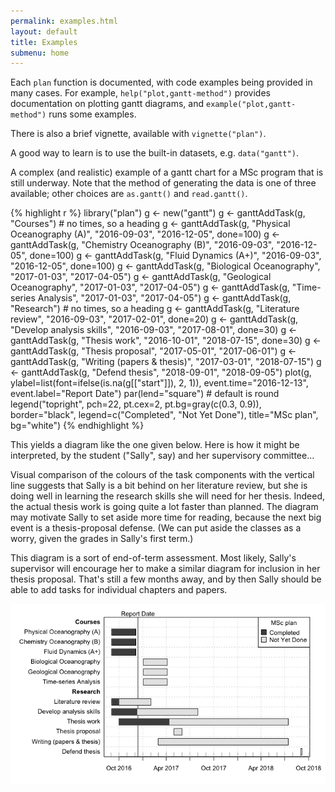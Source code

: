 ```yaml
---
permalink: examples.html
layout: default
title: Examples
submenu: home
---
```


Each `plan` function is documented, with code examples being provided in many
cases.  For example, `help("plot,gantt-method")` provides documentation on
plotting gantt diagrams, and `example("plot,gantt-method")` runs some examples.

There is also a brief vignette, available with `vignette("plan")`.

A good way to learn is to use the built-in datasets, e.g. `data("gantt")`.

A complex (and realistic) example of a gantt chart for a MSc program that is
still underway. Note that the method of generating the data is one of three
available; other choices are `as.gantt()` and `read.gantt()`.

<!-- png("gantt.png",width=7,height=4,unit="in",res=100,pointsize=10) -->

{% highlight r %}
library("plan")
g <- new("gantt")
g <- ganttAddTask(g, "Courses") # no times, so a heading
g <- ganttAddTask(g, "Physical Oceanography (A)", "2016-09-03", "2016-12-05", done=100)
g <- ganttAddTask(g, "Chemistry Oceanography (B)", "2016-09-03", "2016-12-05", done=100)
g <- ganttAddTask(g, "Fluid Dynamics (A+)", "2016-09-03", "2016-12-05", done=100)
g <- ganttAddTask(g, "Biological Oceanography", "2017-01-03", "2017-04-05")
g <- ganttAddTask(g, "Geological Oceanography", "2017-01-03", "2017-04-05")
g <- ganttAddTask(g, "Time-series Analysis", "2017-01-03", "2017-04-05")
g <- ganttAddTask(g, "Research") # no times, so a heading
g <- ganttAddTask(g, "Literature review", "2016-09-03", "2017-02-01", done=20)
g <- ganttAddTask(g, "Develop analysis skills", "2016-09-03", "2017-08-01", done=30)
g <- ganttAddTask(g, "Thesis work", "2016-10-01", "2018-07-15", done=30)
g <- ganttAddTask(g, "Thesis proposal", "2017-05-01", "2017-06-01")
g <- ganttAddTask(g, "Writing (papers & thesis)", "2017-03-01", "2018-07-15")
g <- ganttAddTask(g, "Defend thesis", "2018-09-01", "2018-09-05")
plot(g, ylabel=list(font=ifelse(is.na(g[["start"]]), 2, 1)),
     event.time="2016-12-13", event.label="Report Date")
par(lend="square") # default is round
legend("topright", pch=22, pt.cex=2, pt.bg=gray(c(0.3, 0.9)),
       border="black", 
       legend=c("Completed", "Not Yet Done"), title="MSc plan", bg="white")
{% endhighlight %}

This yields a diagram like the one given below. Here is how it might be
interpreted, by the student ("Sally", say) and her supervisory committee...

Visual comparison of the colours of the task components with the vertical line
suggests that Sally is a bit behind on her literature review, but she is doing
well in learning the research skills she will need for her thesis. Indeed, the
actual thesis work is going quite a lot faster than planned. The diagram may
motivate Sally to set aside more time for reading, because the next big event
is a thesis-proposal defense. (We can put aside the classes as a worry, given
the grades in Sally's first term.)

This diagram is a sort of end-of-term assessment. Most likely, Sally's
supervisor will encourage her to make a similar diagram for inclusion in her
thesis proposal. That's still a few months away, and by then Sally should be
able to add tasks for individual chapters and papers.

![gantt](gantt.png)


